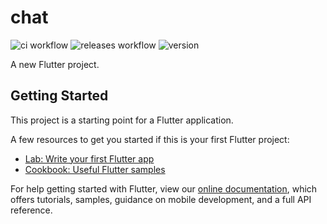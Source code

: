 # chat
![ci workflow](https://github.com/mobile-develop-practice/frontend/actions/workflows/ci.yml/badge.svg) ![releases workflow](https://github.com/mobile-develop-practice/frontend/actions/workflows/release.yml/badge.svg) ![version](https://img.shields.io/github/v/release/mobile-develop-practice/frontend)

A new Flutter project.

## Getting Started

This project is a starting point for a Flutter application.

A few resources to get you started if this is your first Flutter project:

- [Lab: Write your first Flutter app](https://flutter.dev/docs/get-started/codelab)
- [Cookbook: Useful Flutter samples](https://flutter.dev/docs/cookbook)

For help getting started with Flutter, view our
[online documentation](https://flutter.dev/docs), which offers tutorials,
samples, guidance on mobile development, and a full API reference.
